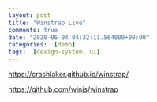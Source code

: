 ```yaml
---
layout: post
title: "Winstrap Live"
comments: true
date: "2020-06-04 04:32:11.564000+00:00"
categories:  [demo]
tags:  [design-system, ui]
---
```




https://crashlaker.github.io/winstrap/


https://github.com/winjs/winstrap
